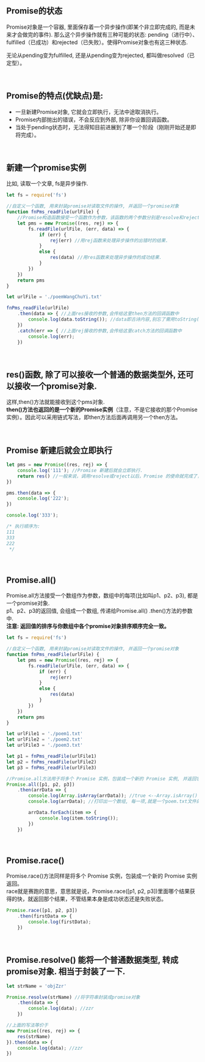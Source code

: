 


## Promise的状态
Promise对象是一个容器, 里面保存着一个异步操作(即某个非立即完成的, 而是未来才会做完的事件). 那么这个异步操作就有三种可能的状态: pending（进行中）、fulfilled（已成功）和rejected（已失败）。使得Promise对象也有这三种状态.

无论从pending变为fulfilled, 还是从pending变为rejected, 都叫做resolved（已定型）。

<br/>  

## Promise的特点(优缺点)是:  
* 一旦新建Promise对象, 它就会立即执行，无法中途取消执行。
* Promise内部抛出的错误，不会反应到外部, 除非你设置回调函数。
* 当处于pending状态时，无法得知目前进展到了哪一个阶段（刚刚开始还是即将完成）。

<br/>

## 新建一个promise实例
比如, 读取一个文章, fs是异步操作.
```javascript
let fs = require('fs')

//自定义一个函数, 用来封装promise对读取文件的操作, 并返回一个promise对象
function fnPms_readFile(urlFile) {
    //Promise构造函数接受一个函数作为参数，该函数的两个参数分别是resolve和reject,它们是两个函数。
    let pms = new Promise((res, rej) => {
        fs.readFile(urlFile, (err, data) => {
            if (err) {
                rej(err) //用rej函数来处理异步操作的出错时的结果. 
            }
            else {
                res(data) //用res函数来处理异步操作的成功结果. 
            }
        })
    })
    return pms
}

let urlFile = './poemWangChuYi.txt' 

fnPms_readFile(urlFile)
    .then(data => { //上面res接收的参数,会传给这里then方法的回调函数中
        console.log(data.toString()); //data即古诗内容,别忘了需用toString()来转成字符串
    })
    .catch(err => { //上面rej接收的参数,会传给这里catch方法的回调函数中
        console.log(err);
    })
```

<br/>  

## res()函数, 除了可以接收一个普通的数据类型外, 还可以接收一个promise对象.   
这样,then()方法就能接收到这个pms对象.  
**then()方法也返回的是一个新的Promise实例**（注意，不是它接收的那个Promise实例）。因此可以采用链式写法，即then方法后面再调用另一个then方法。


<br/>  

## Promise 新建后就会立即执行  
```javascript
let pms = new Promise((res, rej) => {
    console.log('111'); //Promise 新建后就会立即执行.
    return res() //一般来说，调用resolve或reject以后，Promise 的使命就完成了，后继操作应该放到then方法里面，而不应该直接写在resolve或reject的后面。所以，最好在它们前面加上return语句，这样就不会有意外。
})

pms.then(data => {
    console.log('222');
})

console.log('333');

/* 执行顺序为:
111
333
222
 */
```

<br/>  

## Promise.all() 
Promise.all方法接受一个数组作为参数，数组中的每项(比如叫p1、p2、p3), 都是一个promise对象.  
p1、p2、p3的返回值, 会组成一个数组, 传递给Promise.all() .then()方法的参数中.  
**注意: 返回值的排序与你数组中各个promise对象排序顺序完全一致。**

```javascript
let fs = require('fs')

//自定义一个函数, 用来封装promise对读取文件的操作, 并返回一个promise对象
function fnPms_readFile(urlFile) {
    let pms = new Promise((res, rej) => {
        fs.readFile(urlFile, (err, data) => {
            if (err) {
                rej(err)
            }
            else {
                res(data)
            }
        })
    })
    return pms
}

let urlFile1 = './poem1.txt'
let urlFile2 = './poem2.txt'
let urlFile3 = './poem3.txt'

let p1 = fnPms_readFile(urlFile1)
let p2 = fnPms_readFile(urlFile2)
let p3 = fnPms_readFile(urlFile3)

//Promise.all方法用于将多个 Promise 实例，包装成一个新的 Promise 实例, 并返回它。
Promise.all([p1, p2, p3])
    .then(arrData => {
        console.log(Array.isArray(arrData)); //true <--Array.isArray() 用来判断一个变量是否是数组类型
        console.log(arrData); //打印出一个数组, 每一项,就是一个poem.txt文件的内容.

        arrData.forEach(item => {
            console.log(item.toString());
        })
    })

```

<br/>  

## Promise.race()  
Promise.race()方法同样是将多个 Promise 实例，包装成一个新的 Promise 实例返回。  
race就是赛跑的意思，意思就是说，Promise.race([p1, p2, p3])里面哪个结果获得的快，就返回那个结果，不管结果本身是成功状态还是失败状态。

```javascript
Promise.race([p1, p2, p3])
    .then(firstData => {
        console.log(firstData);
    })
```

<br/>

## Promise.resolve() 能将一个普通数据类型, 转成promise对象. 相当于封装了一下.

```javascript
let strName = 'objZzr'

Promise.resolve(strName) //将字符串封装成promise对象
    .then(data => {
        console.log(data); //zzr
    })

//上面的写法等价于
new Promise((res, rej) => {
    res(strName)
}).then(data => {
    console.log(data); //zzr
})
```






















































